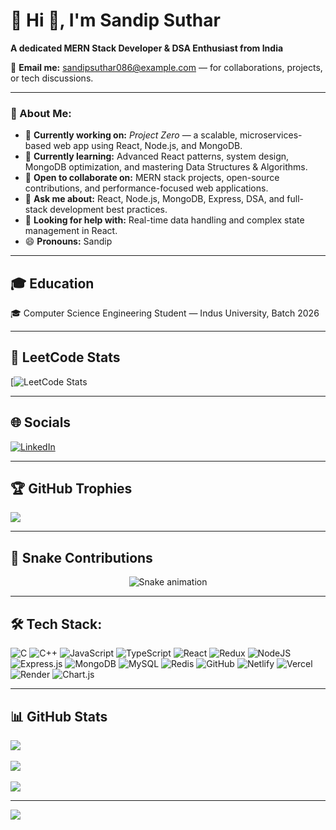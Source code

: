 # 💫 Hi 👋, I'm Sandip Suthar  
**A dedicated MERN Stack Developer & DSA Enthusiast from India**

📩 **Email me:** sandipsuthar086@example.com — for collaborations, projects, or tech discussions.

---

### 🔎 About Me:
- 🔭 **Currently working on:** *Project Zero* — a scalable, microservices-based web app using React, Node.js, and MongoDB.  
- 🌱 **Currently learning:** Advanced React patterns, system design, MongoDB optimization, and mastering Data Structures & Algorithms.  
- 👯 **Open to collaborate on:** MERN stack projects, open-source contributions, and performance-focused web applications.  
- 💬 **Ask me about:** React, Node.js, MongoDB, Express, DSA, and full-stack development best practices.  
- 🤔 **Looking for help with:** Real-time data handling and complex state management in React.  
- 😄 **Pronouns:** Sandip  

---

## 🎓 Education  
🎓 Computer Science Engineering Student — Indus University, Batch 2026

---

## 🧠 LeetCode Stats  
[![LeetCode Stats](https://leetcard.jacoblin.cool/techc0der?theme=chartreuse&font=Hind%20Madurai&ext=heatmap)

---

## 🌐 Socials  
[![LinkedIn](https://img.shields.io/badge/LinkedIn-%230077B5.svg?logo=linkedin&logoColor=white)](https://www.linkedin.com/in/sandip-suthar-b1b42b232/)

---

## 🏆 GitHub Trophies  
![](https://github-profile-trophy.vercel.app/?username=techc0der&theme=radical&no-frame=false&no-bg=false&margin-w=4)

---

## 🐍 Snake Contributions  
<div align="center">
  <img src="https://profile-readme-generator.com/assets/snake.svg" alt="Snake animation" />
</div>

---

## 🛠️ Tech Stack:
![C](https://img.shields.io/badge/c-%2300599C.svg?style=for-the-badge&logo=c&logoColor=white)
![C++](https://img.shields.io/badge/c++-%2300599C.svg?style=for-the-badge&logo=c%2B%2B&logoColor=white)
![JavaScript](https://img.shields.io/badge/javascript-%23323330.svg?style=for-the-badge&logo=javascript&logoColor=%23F7DF1E)
![TypeScript](https://img.shields.io/badge/typescript-%23007ACC.svg?style=for-the-badge&logo=typescript&logoColor=white)
![React](https://img.shields.io/badge/react-%2320232a.svg?style=for-the-badge&logo=react&logoColor=%2361DAFB)
![Redux](https://img.shields.io/badge/redux-%23593d88.svg?style=for-the-badge&logo=redux&logoColor=white)
![NodeJS](https://img.shields.io/badge/node.js-6DA55F?style=for-the-badge&logo=node.js&logoColor=white)
![Express.js](https://img.shields.io/badge/express.js-%23404d59.svg?style=for-the-badge&logo=express&logoColor=%2361DAFB)
![MongoDB](https://img.shields.io/badge/MongoDB-%234ea94b.svg?style=for-the-badge&logo=mongodb&logoColor=white)
![MySQL](https://img.shields.io/badge/mysql-4479A1.svg?style=for-the-badge&logo=mysql&logoColor=white)
![Redis](https://img.shields.io/badge/redis-%23DD0031.svg?style=for-the-badge&logo=redis&logoColor=white)
![GitHub](https://img.shields.io/badge/github-%23121011.svg?style=for-the-badge&logo=github&logoColor=white)
![Netlify](https://img.shields.io/badge/netlify-%23000000.svg?style=for-the-badge&logo=netlify&logoColor=#00C7B7)
![Vercel](https://img.shields.io/badge/vercel-%23000000.svg?style=for-the-badge&logo=vercel&logoColor=white)
![Render](https://img.shields.io/badge/Render-%46E3B7.svg?style=for-the-badge&logo=render&logoColor=white)
![Chart.js](https://img.shields.io/badge/chart.js-F5788D.svg?style=for-the-badge&logo=chart.js&logoColor=white)

---

## 📊 GitHub Stats  
![](https://github-readme-stats.vercel.app/api?username=techc0der&theme=dark&hide_border=false&include_all_commits=false&count_private=false)<br/>  
![](https://nirzak-streak-stats.vercel.app/?user=techc0der&theme=dark&hide_border=false)<br/>  
![](https://github-readme-stats.vercel.app/api/top-langs/?username=techc0der&theme=dark&hide_border=false&include_all_commits=false&count_private=false&layout=compact)

---

[![](https://visitcount.itsvg.in/api?id=techc0der&icon=0&color=0)](https://visitcount.itsvg.in)

<!-- Proudly created with GPRM ( https://gprm.itsvg.in ) -->
